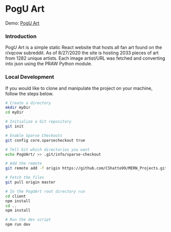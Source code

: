 # PogU Art

Demo: [PogU Art](http://poguart.com/)

### Introduction

PogU Art is a simple static React website that hosts all fan art found on the r/xqcow subreddit. As of 8/27/2020 the site is hosting 2033 pieces of art from 1282 unique artists. Each image artist/URL was fetched and converting into json using the PRAW Python module. 

### Local Development

If you would like to clone and manipulate the project on your machine, follow the steps below.

```bash
# Create a directory
mkdir myDir
cd myDir

# Initialize a Git repository
git init

# Enable Sparse Checkouts
git config core.sparsecheckout true

# Tell Git which directories you want
echo PogUArt/ >> .git/info/sparse-checkout

# Add the remote
git remote add -f origin https://github.com/CShatto99/MERN_Projects.git

# Fetch the files
git pull origin master

# In the PogUArt root directory run
cd client
npm install
cd ..
npm install

# Run the dev script
npm run dev
```
